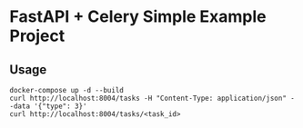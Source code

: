 # FastAPI + Celery Simple Example Project

## Usage

```
docker-compose up -d --build
curl http://localhost:8004/tasks -H "Content-Type: application/json" --data '{"type": 3}'
curl http://localhost:8004/tasks/<task_id>
```
